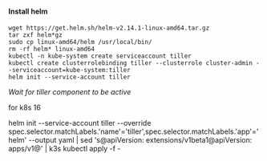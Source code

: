 #### Install helm
```
wget https://get.helm.sh/helm-v2.14.1-linux-amd64.tar.gz
tar zxf helm*gz
sudo cp linux-amd64/helm /usr/local/bin/
rm -rf helm* linux-amd64
kubectl -n kube-system create serviceaccount tiller
kubectl create clusterrolebinding tiller --clusterrole cluster-admin --serviceaccount=kube-system:tiller
helm init --service-account tiller
```

*Wait for tiller component to be active*



for k8s 16

helm init --service-account tiller --override spec.selector.matchLabels.'name'='tiller',spec.selector.matchLabels.'app'='helm' --output yaml | sed 's@apiVersion: extensions/v1beta1@apiVersion: apps/v1@' | k3s kubectl apply -f -

